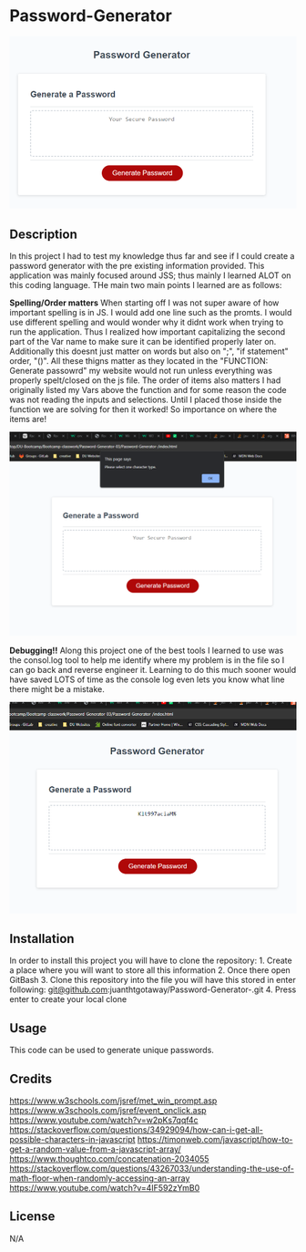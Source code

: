 # Password-Generator
![alt text](./assets/img/Landing.png)

## Description 
In this project I had to test my knowledge thus far and see if I could create a password generator with the pre existing information provided. This application was mainly focused around JSS; thus mainly I learned ALOT on this coding language. THe main two main points I learned are as follows: 
<br>

**Spelling/Order matters** When starting off I was not super aware of how important spelling is in JS. I would add one line such as the promts. I would use different spelling and would wonder why it didnt work when trying to run the application. Thus I realized how important capitalizing the second part of the Var name to make sure it can be identified properly later on. Additionally this doesnt just matter on words but also on ";", "if statement" order, "()". All these thigns matter as they located in the "FUNCTION: Generate passowrd" my website would not run unless everything was properly spelt/closed on the js file. The order of items also matters I had originally listed my Vars above the function and for some reason the code was not reading the inputs and selections. Until I placed those inside the function we are solving for then it worked! So importance on where the items are!
<br>

![alt text](./assets/img/Prompt%201.png)

**Debugging!!** Along this project one of the best tools I learned to use was the consol.log tool to help me identify where my problem is in the file so I can go back and reverse engineer it. Learning to do this much sooner would have saved LOTS of time as the console log even lets you know what line there might be a mistake. 


![alt text](./assets/img/Final%20Password%20.png)

## Installation
In order to install this project you will have to clone the repository: 
    1. Create a place where you will want to store all this information 
    2. Once there open GitBash
    3. Clone this repository into the file you will have this stored in
            enter following: git@github.com:juanthtgotaway/Password-Generator-.git
    4. Press enter to create your local clone


## Usage
This code can be used to generate unique passwords.

## Credits
https://www.w3schools.com/jsref/met_win_prompt.asp
https://www.w3schools.com/jsref/event_onclick.asp
https://www.youtube.com/watch?v=w2pKs7qqf4c
https://stackoverflow.com/questions/34929094/how-can-i-get-all-possible-characters-in-javascript
https://timonweb.com/javascript/how-to-get-a-random-value-from-a-javascript-array/
https://www.thoughtco.com/concatenation-2034055 
https://stackoverflow.com/questions/43267033/understanding-the-use-of-math-floor-when-randomly-accessing-an-array
https://www.youtube.com/watch?v=4IF592zYmB0
     
## License 
N/A
